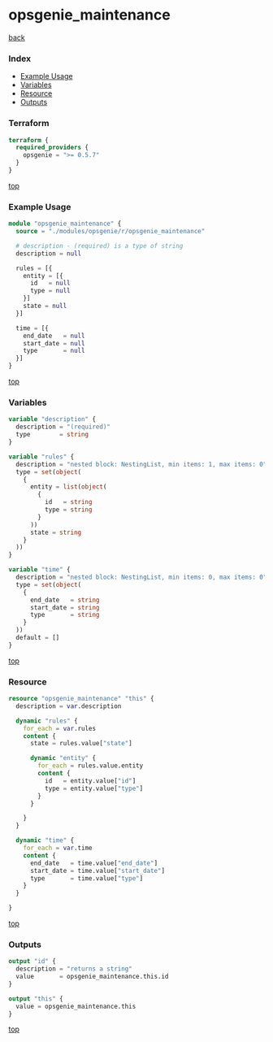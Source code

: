 # opsgenie_maintenance

[back](../opsgenie.md)

### Index

- [Example Usage](#example-usage)
- [Variables](#variables)
- [Resource](#resource)
- [Outputs](#outputs)

### Terraform

```terraform
terraform {
  required_providers {
    opsgenie = ">= 0.5.7"
  }
}
```

[top](#index)

### Example Usage

```terraform
module "opsgenie_maintenance" {
  source = "./modules/opsgenie/r/opsgenie_maintenance"

  # description - (required) is a type of string
  description = null

  rules = [{
    entity = [{
      id   = null
      type = null
    }]
    state = null
  }]

  time = [{
    end_date   = null
    start_date = null
    type       = null
  }]
}
```

[top](#index)

### Variables

```terraform
variable "description" {
  description = "(required)"
  type        = string
}

variable "rules" {
  description = "nested block: NestingList, min items: 1, max items: 0"
  type = set(object(
    {
      entity = list(object(
        {
          id   = string
          type = string
        }
      ))
      state = string
    }
  ))
}

variable "time" {
  description = "nested block: NestingList, min items: 0, max items: 0"
  type = set(object(
    {
      end_date   = string
      start_date = string
      type       = string
    }
  ))
  default = []
}
```

[top](#index)

### Resource

```terraform
resource "opsgenie_maintenance" "this" {
  description = var.description

  dynamic "rules" {
    for_each = var.rules
    content {
      state = rules.value["state"]

      dynamic "entity" {
        for_each = rules.value.entity
        content {
          id   = entity.value["id"]
          type = entity.value["type"]
        }
      }

    }
  }

  dynamic "time" {
    for_each = var.time
    content {
      end_date   = time.value["end_date"]
      start_date = time.value["start_date"]
      type       = time.value["type"]
    }
  }

}
```

[top](#index)

### Outputs

```terraform
output "id" {
  description = "returns a string"
  value       = opsgenie_maintenance.this.id
}

output "this" {
  value = opsgenie_maintenance.this
}
```

[top](#index)